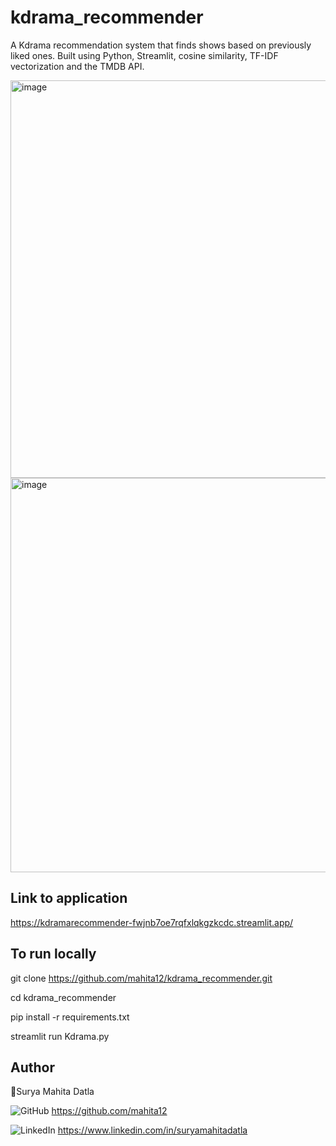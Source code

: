 # kdrama_recommender
A Kdrama recommendation system that finds shows based on previously liked ones. Built using Python, Streamlit, cosine similarity, TF-IDF vectorization and the TMDB API.

<img width="1192" height="636" alt="image" src="https://github.com/user-attachments/assets/b97804ad-b70b-4ebd-9b24-171b0c69e3ca" />

<img width="1189" height="631" alt="image" src="https://github.com/user-attachments/assets/1faf30b7-927a-4b7e-862f-20670459c78e" />



## Link to application
https://kdramarecommender-fwjnb7oe7rqfxlqkgzkcdc.streamlit.app/

## To run locally
git clone https://github.com/mahita12/kdrama_recommender.git

cd kdrama_recommender

pip install -r requirements.txt

streamlit run Kdrama.py

## Author

🌸Surya Mahita Datla

![GitHub](https://img.shields.io/badge/GitHub-100000?style=for-the-badge&logo=github&logoColor=white)
 https://github.com/mahita12

![LinkedIn](https://img.shields.io/badge/LinkedIn-0077B5?style=for-the-badge&logo=linkedin&logoColor=white) https://www.linkedin.com/in/suryamahitadatla



